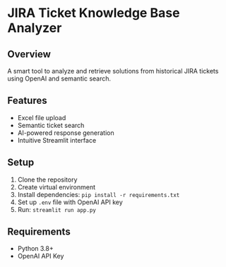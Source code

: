 # JIRA Ticket Knowledge Base Analyzer

## Overview

A smart tool to analyze and retrieve solutions from historical JIRA tickets using OpenAI and semantic search.

## Features

- Excel file upload
- Semantic ticket search
- AI-powered response generation
- Intuitive Streamlit interface

## Setup

1. Clone the repository
2. Create virtual environment
3. Install dependencies: `pip install -r requirements.txt`
4. Set up `.env` file with OpenAI API key
5. Run: `streamlit run app.py`

## Requirements

- Python 3.8+
- OpenAI API Key
